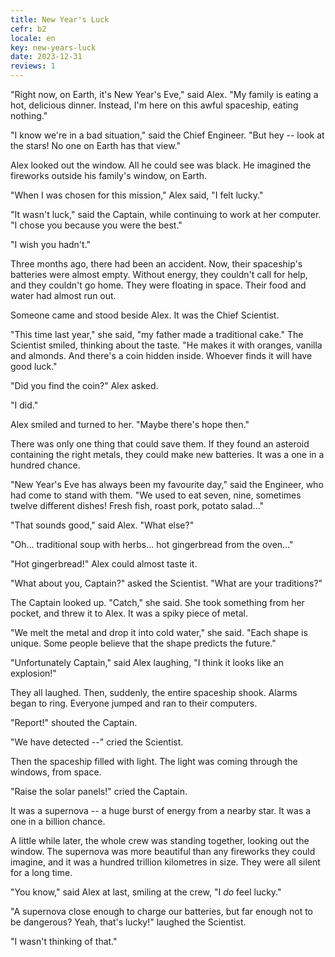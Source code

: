 ```yaml
---
title: New Year's Luck
cefr: b2
locale: en
key: new-years-luck
date: 2023-12-31
reviews: 1
---
```


"Right now, on Earth, it's New Year's Eve," said Alex. "My family is eating a hot, delicious dinner. Instead, I'm here on this awful spaceship, eating nothing."

"I know we're in a bad situation," said the Chief Engineer. "But hey -- look at the stars! No one on Earth has that view."

Alex looked out the window. All he could see was black. He imagined the fireworks outside his family's window, on Earth.

"When I was chosen for this mission," Alex said, "I felt lucky."

"It wasn't luck," said the Captain, while continuing to work at her computer. "I chose you because you were the best."

"I wish you hadn't."

Three months ago, there had been an accident. Now, their spaceship's batteries were almost empty. Without energy, they couldn't call for help, and they couldn't go home. They were floating in space. Their food and water had almost run out.

Someone came and stood beside Alex. It was the Chief Scientist.

"This time last year," she said, "my father made a traditional cake." The Scientist smiled, thinking about the taste. "He makes it with oranges, vanilla and almonds. And there's a coin hidden inside. Whoever finds it will have good luck."

"Did you find the coin?" Alex asked.

"I did."

Alex smiled and turned to her. "Maybe there's hope then."

There was only one thing that could save them. If they found an asteroid containing the right metals, they could make new batteries. It was a one in a hundred chance.

"New Year's Eve has always been my favourite day," said the Engineer, who had come to stand with them. "We used to eat seven, nine, sometimes twelve different dishes! Fresh fish, roast pork, potato salad..."

"That sounds good," said Alex. "What else?"

"Oh... traditional soup with herbs... hot gingerbread from the oven..."

"Hot gingerbread!" Alex could almost taste it.

"What about you, Captain?" asked the Scientist. "What are your traditions?"

The Captain looked up. "Catch," she said. She took something from her pocket, and threw it to Alex. It was a spiky piece of metal.

"We melt the metal and drop it into cold water," she said. "Each shape is unique. Some people believe that the shape predicts the future."

"Unfortunately Captain," said Alex laughing, "I think it looks like an explosion!"

They all laughed. Then, suddenly, the entire spaceship shook. Alarms began to ring. Everyone jumped and ran to their computers.

"Report!" shouted the Captain.

"We have detected --" cried the Scientist.

Then the spaceship filled with light. The light was coming through the windows, from space.

"Raise the solar panels!" cried the Captain.

It was a supernova -- a huge burst of energy from a nearby star. It was a one in a billion chance.

A little while later, the whole crew was standing together, looking out the window. The supernova was more beautiful than any fireworks they could imagine, and it was a hundred trillion kilometres in size. They were all silent for a long time.

"You know," said Alex at last, smiling at the crew, "I *do* feel lucky."

"A supernova close enough to charge our batteries, but far enough not to be dangerous? Yeah, that's lucky!" laughed the Scientist.

"I wasn't thinking of that."